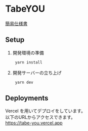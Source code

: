 # TabeYOU
[簡易仕様書](/%E7%B0%A1%E6%98%93%E4%BB%95%E6%A7%98%E6%9B%B8.md)

## Setup
1. 開発環境の準備
   ```bash
    yarn install
   ```
2. 開発サーバーの立ち上げ
   ```bash
    yarn dev
   ```

## Deployments
Vercel を用いてデプロイをしています。  
以下のURLからアクセスできます。  
https://tabe-you.vercel.app
